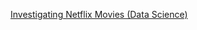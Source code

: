 [Investigating Netflix Movies (Data Science)](https://github.com/Ashuradhipathi/Investigating-Netflix-Movies-and-Guest-Stars-in-The-Office)
